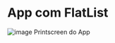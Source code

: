 # App com FlatList

![image](https://github.com/gusrapaiva/FlatListApp/assets/127103850/7869f547-41d8-40b5-9124-2988e62084ae)
Printscreen do App
